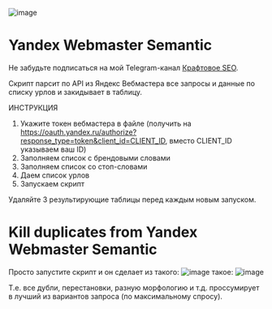 ![image](https://github.com/user-attachments/assets/c4c140bf-0f5d-460c-930d-99c42290d4cc)

# Yandex Webmaster Semantic

Не забудьте подписаться на мой Telegram-канал <a href="https://t.me/craftseo">Крафтовое SEO</a>.

Скрипт парсит по API из Яндекс Вебмастера все запросы и данные по списку урлов и закидывает в таблицу. 

ИНСТРУКЦИЯ
1) Укажите токен вебмастера в файле (получить на https://oauth.yandex.ru/authorize?response_type=token&client_id=CLIENT_ID, вместо CLIENT_ID указываем ваш ID)
2) Заполняем список с брендовыми словами
3) Заполняем список со стоп-словами
4) Даем список урлов
5) Запускаем скрипт

Удаляйте 3 результирующие таблицы перед каждым новым запуском.

# Kill duplicates from Yandex Webmaster Semantic
Просто запустите скрипт и он сделает из такого:
![image](https://github.com/user-attachments/assets/fa1d0800-1e2a-4d07-9337-4c9eeb54bda1)
такое:
![image](https://github.com/user-attachments/assets/604b992e-f5f0-4205-914f-7061f55a2d8c)

Т.е. все дубли, перестановки, разную морфологию и т.д. проссумирует в лучший из вариантов запроса (по максимальному спросу).
